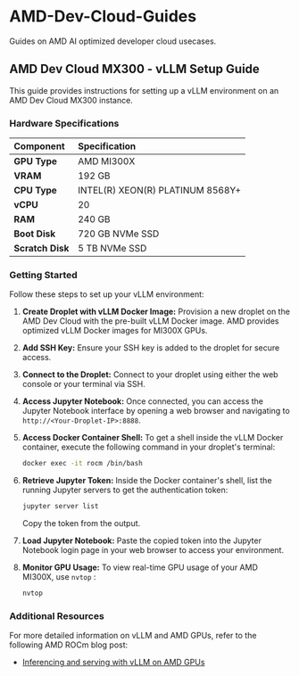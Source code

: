 # AMD-Dev-Cloud-Guides

Guides on AMD AI optimized developer cloud usecases.

## AMD Dev Cloud MX300 - vLLM Setup Guide

This guide provides instructions for setting up a vLLM environment on an AMD Dev Cloud MX300 instance.

### Hardware Specifications

| Component       | Specification                               |
| :-------------- | :------------------------------------------ |
| **GPU Type** | AMD MI300X                                  |
| **VRAM** | 192 GB                                      |
| **CPU Type** | INTEL(R) XEON(R) PLATINUM 8568Y+            |
| **vCPU** | 20                                          |
| **RAM** | 240 GB                                      |
| **Boot Disk** | 720 GB NVMe SSD                             |
| **Scratch Disk**| 5 TB NVMe SSD                               |

### Getting Started

Follow these steps to set up your vLLM environment:

1.  **Create Droplet with vLLM Docker Image:**
    Provision a new droplet on the AMD Dev Cloud with the pre-built vLLM Docker image. AMD provides optimized vLLM Docker images for MI300X GPUs.

2.  **Add SSH Key:**
    Ensure your SSH key is added to the droplet for secure access.

3.  **Connect to the Droplet:**
    Connect to your droplet using either the web console or your terminal via SSH.

4.  **Access Jupyter Notebook:**
    Once connected, you can access the Jupyter Notebook interface by opening a web browser and navigating to `http://<Your-Droplet-IP>:8888`.

5.  **Access Docker Container Shell:**
    To get a shell inside the vLLM Docker container, execute the following command in your droplet's terminal:

    ```bash
    docker exec -it rocm /bin/bash
    ```

6.  **Retrieve Jupyter Token:**
    Inside the Docker container's shell, list the running Jupyter servers to get the authentication token:

    ```bash
    jupyter server list
    ```

    Copy the token from the output.

7.  **Load Jupyter Notebook:**
    Paste the copied token into the Jupyter Notebook login page in your web browser to access your environment.

8.  **Monitor GPU Usage:**
    To view real-time GPU usage of your AMD MI300X, use `nvtop` :

    ```bash
    nvtop
    ```

### Additional Resources

For more detailed information on vLLM and AMD GPUs, refer to the following AMD ROCm blog post:

  * [Inferencing and serving with vLLM on AMD GPUs](https://rocm.blogs.amd.com/artificial-intelligence/vllm/README.html)

